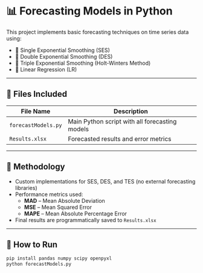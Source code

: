 # 📊 Forecasting Models in Python

This project implements basic forecasting techniques on time series data using:

- 🔹 Single Exponential Smoothing (SES)
- 🔹 Double Exponential Smoothing (DES)
- 🔹 Triple Exponential Smoothing (Holt-Winters Method)
- 🔹 Linear Regression (LR)

---

## 📁 Files Included

| File Name            | Description                                      |
|----------------------|--------------------------------------------------|
| `forecastModels.py`  | Main Python script with all forecasting models  |
| `Results.xlsx`       | Forecasted results and error metrics            |

---

## 🧠 Methodology

- Custom implementations for SES, DES, and TES (no external forecasting libraries)
- Performance metrics used:
  - **MAD** – Mean Absolute Deviation
  - **MSE** – Mean Squared Error
  - **MAPE** – Mean Absolute Percentage Error
- Final results are programmatically saved to `Results.xlsx`

---

## 🚀 How to Run

```bash
pip install pandas numpy scipy openpyxl
python forecastModels.py
